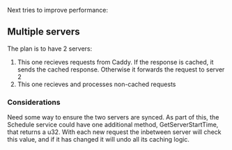 Next tries to improve performance:

## Multiple servers
The plan is to have 2 servers:
1. This one recieves requests from Caddy. If the response is cached, it sends the cached response. Otherwise it forwards the request to server 2
2. This one recieves and processes non-cached requests

### Considerations
Need some way to ensure the two servers are synced. As part of this, the Schedule service could have one additional method, GetServerStartTime, that returns a u32. With each new request the inbetween server will check this value, and if it has changed it will undo all its caching logic. 
